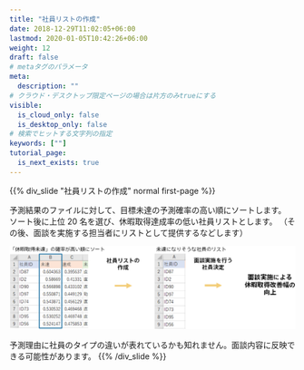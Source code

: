```yaml
---
title: "社員リストの作成"
date: 2018-12-29T11:02:05+06:00
lastmod: 2020-01-05T10:42:26+06:00
weight: 12
draft: false
# metaタグのパラメータ
meta:
  description: ""
# クラウド・デスクトップ限定ページの場合は片方のみtrueにする
visible:
  is_cloud_only: false
  is_desktop_only: false
# 検索でヒットする文字列の指定
keywords: [""]
tutorial_page:
  is_next_exists: true
---
```


{{% div_slide "社員リストの作成" normal first-page %}}

予測結果のファイルに対して、目標未達の予測確率の高い順にソートします。
ソート後に上位 20 名を選び、休暇取得達成率の低い社員リストとします。
（その後、面談を実施する担当者にリストとして提供するなどします）

![](../img/t_slide20.png)

予測理由に社員のタイプの違いが表れているかも知れません。面談内容に反映できる可能性があります。
{{% /div_slide %}}
